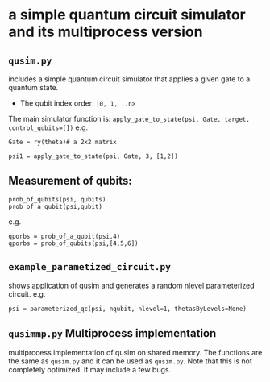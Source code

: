 # a simple quantum circuit simulator and its multiprocess version
## ``qusim.py`` 
includes a simple quantum circuit simulator that applies a given gate to a quantum state.

- The qubit index order: ``|0, 1, ..n>``

The main simulator function is: 
``apply_gate_to_state(psi, Gate, target, control_qubits=[])``
e.g.
```
Gate = ry(theta)# a 2x2 matrix

psi1 = apply_gate_to_state(psi, Gate, 3, [1,2])
```
## Measurement of qubits: 
```
prob_of_qubits(psi, qubits)
prob_of_a_qubit(psi,qubit)
```
e.g.
```
qporbs = prob_of_a_qubit(psi,4)
qporbs = prob_of_qubits(psi,[4,5,6])
```

## ``example_parametized_circuit.py``

 shows application of qusim and generates a random nlevel parameterized circuit.
e.g. 
```
psi = parameterized_qc(psi, nqubit, nlevel=1, thetasByLevels=None)
```

## ``qusimmp.py`` Multiprocess implementation
multiprocess implementation of qusim on shared memory. The functions are the same as ``qusim.py`` and it can be used as ``qusim.py``.
Note that this is not completely optimized. It may include a few bugs. 
